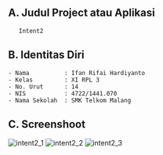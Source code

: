 ## A. Judul Project atau Aplikasi
       Intent2
 
## B. Identitas Diri
    - Nama          : Ifan Rifai Hardiyanto
    - Kelas         : XI RPL 3
    - No. Urut      : 14
    - NIS           : 4722/1441.070
    - Nama Sekolah  : SMK Telkom Malang
   
## C. Screenshoot
![intent2_1](https://cloud.githubusercontent.com/assets/22077698/22773047/a0e6626c-eed2-11e6-9841-fd655d669423.jpg)
![intent2_2](https://cloud.githubusercontent.com/assets/22077698/22773063/b261f60a-eed2-11e6-922b-f72204cd9057.jpg)
![intent2_3](https://cloud.githubusercontent.com/assets/22077698/22773076/bcc9000c-eed2-11e6-9590-d4af6bde656c.jpg)
